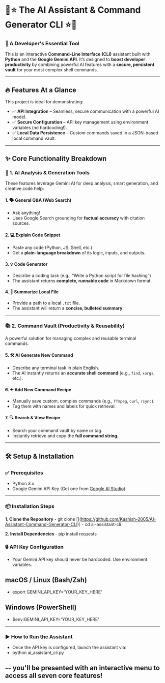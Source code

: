 # 🚀⭐ The AI Assistant & Command Generator CLI ⭐🚀  
### 🤖 A Developer's Essential Tool

This is an interactive **Command-Line Interface (CLI)** assistant built with **Python** and the **Google Gemini API**. It’s designed to **boost developer productivity** by combining powerful AI features with a **secure, persistent vault** for your most complex shell commands.

---

## 🔥 Features At a Glance

This project is ideal for demonstrating:

- ✅ **API Integration** – Seamless, secure communication with a powerful AI model.
- ✅ **Secure Configuration** – API key management using environment variables (no hardcoding!).
- ✅ **Local Data Persistence** – Custom commands saved in a JSON-based local command vault.

---

## ✨ Core Functionality Breakdown

### 🧠 1. AI Analysis & Generation Tools

These features leverage Gemini AI for deep analysis, smart generation, and creative code help:

#### 1. 🗣️ General Q&A (Web Search)
- Ask anything!
- Uses Google Search grounding for **factual accuracy** with citation sources.

#### 2. 💻 Explain Code Snippet
- Paste any code (Python, JS, Shell, etc.)
- Get a **plain-language breakdown** of its logic, inputs, and outputs.

#### 3. 💡 Code Generator
- Describe a coding task (e.g., “Write a Python script for file hashing”)
- The assistant returns **complete, runnable code** in Markdown format.

#### 4. 📝 Summarize Local File
- Provide a path to a local `.txt` file.
- The assistant will return a **concise, bulleted summary**.

---

### 📚 2. Command Vault (Productivity & Reusability)

A powerful solution for managing complex and reusable terminal commands.

#### 5. 🛠️ AI Generate New Command
- Describe any terminal task in plain English.
- The AI instantly returns an **accurate shell command** (e.g., `find`, `xargs`, etc.).

#### 6. ➕ Add New Command Recipe
- Manually save custom, complex commands (e.g., `ffmpeg`, `curl`, `rsync`).
- Tag them with names and labels for quick retrieval.

#### 7. 🔍 Search & View Recipe
- Search your command vault by name or tag.
- Instantly retrieve and copy the **full command string**.

---

## 🛠️ Setup & Installation

### ✅ Prerequisites

- Python 3.x
- Google Gemini API Key (Get one from [Google AI Studio](https://aistudio.google.com/app/apikey))

---

### 📦 Installation Steps

**1. Clone the Repository**
    - git clone [[(https://github.com/Kashish-2005/AI-Assistant-Command-Generator-CLI)]
    - cd ai-assistant-cli

**2. Install Dependencies**
    - pip install requests

### 🔒 API Key Configuration

- Your Gemini API key should never be hardcoded. Use environment variables.
## macOS / Linux (Bash/Zsh)
- export GEMINI_API_KEY='YOUR_KEY_HERE'

## Windows (PowerShell)
- $env:GEMINI_API_KEY='YOUR_KEY_HERE'

---

### ▶️ How to Run the Assistant

- Once the API key is configured, launch the assistant via:
- python ai_assistant_cli.py

-- you'll be presented with an interactive menu to access all seven core features!
  ---
